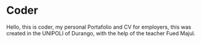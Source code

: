 # Coder

Hello, this is coder, my personal Portafolio and CV for employers, this was created in the UNIPOLI of Durango, with the help of the teacher Fued Majul.
